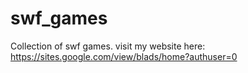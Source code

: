 # swf_games
Collection of swf games. visit my website here: https://sites.google.com/view/blads/home?authuser=0
